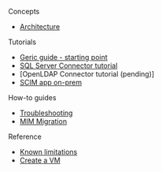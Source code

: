 Concepts
* [Architecture](https://github.com/ArvindHarinder1/PrivatePreviewDocs/blob/main/3Architecture.md) 

Tutorials
* [Geric guide - starting point](https://github.com/ArvindHarinder1/PrivatePreviewDocs/blob/main/1ECMATutorial.md) 
* [SQL Server Connector tutorial](https://github.com/ArvindHarinder1/PrivatePreviewDocs/blob/main/2ConnectorSQL.md) 
* [OpenLDAP Connector tutorial (pending)]
* [SCIM app on-prem](https://github.com/ArvindHarinder1/PrivatePreviewDocs/blob/main/2ConnectorSCIM.md)

How-to guides
* [Troubleshooting](https://github.com/ArvindHarinder1/PrivatePreviewDocs/blob/main/Monitoring.md) 
* [MIM Migration](https://github.com/ArvindHarinder1/PrivatePreviewDocs/blob/main/MIMmigration.md)

Reference
* [Known limitations](https://github.com/ArvindHarinder1/PrivatePreviewDocs/blob/main/KnownLimitations.md)
* [Create a VM](https://github.com/ArvindHarinder1/PrivatePreviewDocs/blob/main/CreateVM.md)
